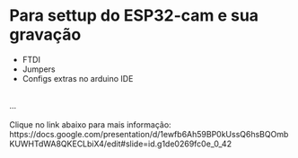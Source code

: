 # Para settup do ESP32-cam e sua gravação
- FTDI 
- Jumpers
- Configs extras no arduino IDE
<br>
... <br>
<br>
Clique no link abaixo para mais informação: <br>
https://docs.google.com/presentation/d/1ewfb6Ah59BP0kUssQ6hsBQOmbKUWHTdWA8QKECLbiX4/edit#slide=id.g1de0269fc0e_0_42
